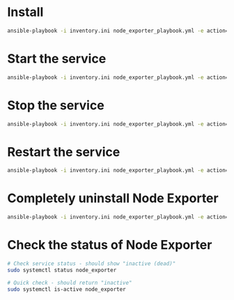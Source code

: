 # Install 
```bash
ansible-playbook -i inventory.ini node_exporter_playbook.yml -e action=install
```

# Start the service
```bash
ansible-playbook -i inventory.ini node_exporter_playbook.yml -e action=start
```

# Stop the service
```bash
ansible-playbook -i inventory.ini node_exporter_playbook.yml -e action=stop
```

# Restart the service
```bash
ansible-playbook -i inventory.ini node_exporter_playbook.yml -e action=restart
```

# Completely uninstall Node Exporter
```bash
ansible-playbook -i inventory.ini node_exporter_playbook.yml -e action=uninstall
```

# Check the status of Node Exporter
```bash
# Check service status - should show "inactive (dead)"
sudo systemctl status node_exporter

# Quick check - should return "inactive"
sudo systemctl is-active node_exporter
```